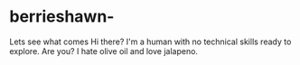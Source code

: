 # berrieshawn-
Lets see what comes
Hi there? I'm a human with no technical skills ready to explore.  Are you?
I hate olive oil and love jalapeno.
